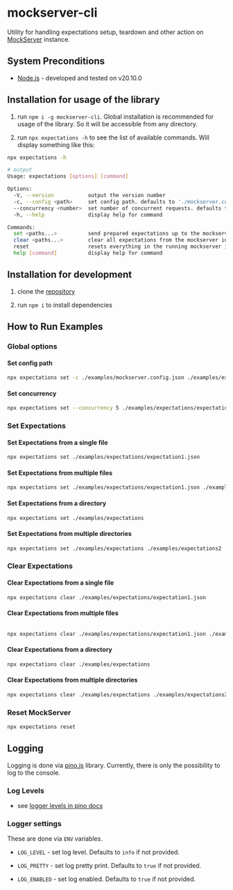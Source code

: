 # mockserver-cli

Utility for handling expectations setup, teardown and other action on [MockServer](https://www.mock-server.com/mock_server/creating_expectations.html) instance.

## System Preconditions

- [Node.js](https://nodejs.org/en/) - developed and tested on v20.10.0

## Installation for usage of the library

1. run `npm i -g mockserver-cli`. Global installation is recommended for usage of the library. So it will be accessible from any directory.

2. run `npx expectations -h` to see the list of available commands. Will display something like this:

```bash
npx expectations -h

# output
Usage: expectations [options] [command]

Options:
  -V, --version           output the version number
  -c, --config <path>     set config path. defaults to './mockserver.config.json' (default: "./mockserver.config.json")
  --concurrency <number>  set number of concurrent requests. defaults to '10' (default: "10")
  -h, --help              display help for command

Commands:
  set <paths...>          send prepared expectations up to the mockserver instance
  clear <paths...>        clear all expectations from the mockserver instance
  reset                   resets everything in the running mockserver instance
  help [command]          display help for command
```

## Installation for development

1. clone the [repository](git@github.com:radekBednarik/mockserver-cli.git)

2. run `npm i` to install dependencies

## How to Run Examples

### Global options

#### Set config path

```bash
npx expectations set -c ./examples/mockserver.config.json ./examples/expectations/expectation1.json
```

#### Set concurrency

```bash
npx expectations set --concurrency 5 ./examples/expectations/expectation1.json
```

### Set Expectations

#### Set Expectations from a single file

```bash
npx expectations set ./examples/expectations/expectation1.json
```

#### Set Expectations from multiple files

```bash
npx expectations set ./examples/expectations/expectation1.json ./examples/expectations/expectation2.json
```

#### Set Expectations from a directory

```bash
npx expectations set ./examples/expectations
```

#### Set Expectations from multiple directories

```bash
npx expectations set ./examples/expectations ./examples/expectations2
```

### Clear Expectations

#### Clear Expectations from a single file

```bash
npx expectations clear ./examples/expectations/expectation1.json
```

#### Clear Expectations from multiple files

```bash

npx expectations clear ./examples/expectations/expectation1.json ./examples/expectations/expectation2.json
```

#### Clear Expectations from a directory

```bash
npx expectations clear ./examples/expectations
```

#### Clear Expectations from multiple directories

```bash
npx expectations clear ./examples/expectations ./examples/expectations2
```

### Reset MockServer

```bash
npx expectations reset
```

## Logging

Logging is done via [pino.js](https://getpino.io/) library. Currently, there is only the possibility to log to the console.

### Log Levels

- see [logger levels in pino docs](https://getpino.io/#/docs/api?id=levels)

### Logger settings

These are done via `ENV` variables.

- `LOG_LEVEL` - set log level. Defaults to `info` if not provided.

- `LOG_PRETTY` - set log pretty print. Defaults to `true` if not provided.

- `LOG_ENABLED` - set log enabled. Defaults to `true` if not provided.
